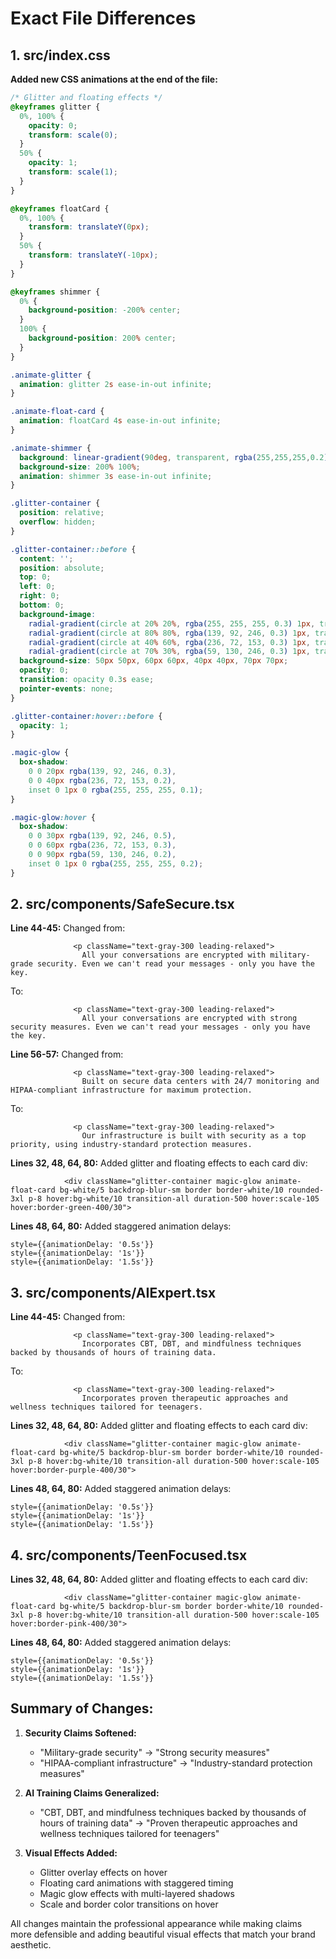 # Exact File Differences

## 1. src/index.css

**Added new CSS animations at the end of the file:**

```css
/* Glitter and floating effects */
@keyframes glitter {
  0%, 100% {
    opacity: 0;
    transform: scale(0);
  }
  50% {
    opacity: 1;
    transform: scale(1);
  }
}

@keyframes floatCard {
  0%, 100% {
    transform: translateY(0px);
  }
  50% {
    transform: translateY(-10px);
  }
}

@keyframes shimmer {
  0% {
    background-position: -200% center;
  }
  100% {
    background-position: 200% center;
  }
}

.animate-glitter {
  animation: glitter 2s ease-in-out infinite;
}

.animate-float-card {
  animation: floatCard 4s ease-in-out infinite;
}

.animate-shimmer {
  background: linear-gradient(90deg, transparent, rgba(255,255,255,0.2), transparent);
  background-size: 200% 100%;
  animation: shimmer 3s ease-in-out infinite;
}

.glitter-container {
  position: relative;
  overflow: hidden;
}

.glitter-container::before {
  content: '';
  position: absolute;
  top: 0;
  left: 0;
  right: 0;
  bottom: 0;
  background-image: 
    radial-gradient(circle at 20% 20%, rgba(255, 255, 255, 0.3) 1px, transparent 1px),
    radial-gradient(circle at 80% 80%, rgba(139, 92, 246, 0.3) 1px, transparent 1px),
    radial-gradient(circle at 40% 60%, rgba(236, 72, 153, 0.3) 1px, transparent 1px),
    radial-gradient(circle at 70% 30%, rgba(59, 130, 246, 0.3) 1px, transparent 1px);
  background-size: 50px 50px, 60px 60px, 40px 40px, 70px 70px;
  opacity: 0;
  transition: opacity 0.3s ease;
  pointer-events: none;
}

.glitter-container:hover::before {
  opacity: 1;
}

.magic-glow {
  box-shadow: 
    0 0 20px rgba(139, 92, 246, 0.3),
    0 0 40px rgba(236, 72, 153, 0.2),
    inset 0 1px 0 rgba(255, 255, 255, 0.1);
}

.magic-glow:hover {
  box-shadow: 
    0 0 30px rgba(139, 92, 246, 0.5),
    0 0 60px rgba(236, 72, 153, 0.3),
    0 0 90px rgba(59, 130, 246, 0.2),
    inset 0 1px 0 rgba(255, 255, 255, 0.2);
}
```

## 2. src/components/SafeSecure.tsx

**Line 44-45:** Changed from:
```tsx
              <p className="text-gray-300 leading-relaxed">
                All your conversations are encrypted with military-grade security. Even we can't read your messages - only you have the key.
```
To:
```tsx
              <p className="text-gray-300 leading-relaxed">
                All your conversations are encrypted with strong security measures. Even we can't read your messages - only you have the key.
```

**Line 56-57:** Changed from:
```tsx
              <p className="text-gray-300 leading-relaxed">
                Built on secure data centers with 24/7 monitoring and HIPAA-compliant infrastructure for maximum protection.
```
To:
```tsx
              <p className="text-gray-300 leading-relaxed">
                Our infrastructure is built with security as a top priority, using industry-standard protection measures.
```

**Lines 32, 48, 64, 80:** Added glitter and floating effects to each card div:
```tsx
            <div className="glitter-container magic-glow animate-float-card bg-white/5 backdrop-blur-sm border border-white/10 rounded-3xl p-8 hover:bg-white/10 transition-all duration-500 hover:scale-105 hover:border-green-400/30">
```

**Lines 48, 64, 80:** Added staggered animation delays:
```tsx
style={{animationDelay: '0.5s'}}
style={{animationDelay: '1s'}}
style={{animationDelay: '1.5s'}}
```

## 3. src/components/AIExpert.tsx

**Line 44-45:** Changed from:
```tsx
              <p className="text-gray-300 leading-relaxed">
                Incorporates CBT, DBT, and mindfulness techniques backed by thousands of hours of training data.
```
To:
```tsx
              <p className="text-gray-300 leading-relaxed">
                Incorporates proven therapeutic approaches and wellness techniques tailored for teenagers.
```

**Lines 32, 48, 64, 80:** Added glitter and floating effects to each card div:
```tsx
            <div className="glitter-container magic-glow animate-float-card bg-white/5 backdrop-blur-sm border border-white/10 rounded-3xl p-8 hover:bg-white/10 transition-all duration-500 hover:scale-105 hover:border-purple-400/30">
```

**Lines 48, 64, 80:** Added staggered animation delays:
```tsx
style={{animationDelay: '0.5s'}}
style={{animationDelay: '1s'}}
style={{animationDelay: '1.5s'}}
```

## 4. src/components/TeenFocused.tsx

**Lines 32, 48, 64, 80:** Added glitter and floating effects to each card div:
```tsx
            <div className="glitter-container magic-glow animate-float-card bg-white/5 backdrop-blur-sm border border-white/10 rounded-3xl p-8 hover:bg-white/10 transition-all duration-500 hover:scale-105 hover:border-pink-400/30">
```

**Lines 48, 64, 80:** Added staggered animation delays:
```tsx
style={{animationDelay: '0.5s'}}
style={{animationDelay: '1s'}}
style={{animationDelay: '1.5s'}}
```

## Summary of Changes:

1. **Security Claims Softened:**
   - "Military-grade security" → "Strong security measures"
   - "HIPAA-compliant infrastructure" → "Industry-standard protection measures"

2. **AI Training Claims Generalized:**
   - "CBT, DBT, and mindfulness techniques backed by thousands of hours of training data" → "Proven therapeutic approaches and wellness techniques tailored for teenagers"

3. **Visual Effects Added:**
   - Glitter overlay effects on hover
   - Floating card animations with staggered timing
   - Magic glow effects with multi-layered shadows
   - Scale and border color transitions on hover

All changes maintain the professional appearance while making claims more defensible and adding beautiful visual effects that match your brand aesthetic.